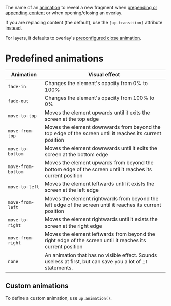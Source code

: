 The name of an [animation](https://unpoly.com/up.motion) to reveal a new fragment when
[prepending or appending content](https://unpoly.com/targeting-fragments#appending-or-prepending) or when opening/closing an overlay.

If you are replacing content (the default), use the `[up-transition]` attribute instead.

For layers, it defaults to overlay's [preconfigured close animation](https://unpoly.com/up.layer.config).

Predefined animations
=====================

| Animation          | Visual effect  |
|--------------------|----------------|
| `fade-in`          | Changes the element's opacity from 0% to 100% |
| `fade-out`         | Changes the element's opacity from 100% to 0% |
| `move-to-top`      | Moves the element upwards until it exits the screen at the top edge |
| `move-from-top`    | Moves the element downwards from beyond the top edge of the screen until it reaches its current position |
| `move-to-bottom`   | Moves the element downwards until it exits the screen at the bottom edge |
| `move-from-bottom` | Moves the element upwards from beyond the bottom edge of the screen until it reaches its current position |
| `move-to-left`     | Moves the element leftwards until it exists the screen at the left edge |
| `move-from-left`   | Moves the element rightwards from beyond the left edge of the screen until it reaches its current position |
| `move-to-right`    | Moves the element rightwards until it exists the screen at the right edge |
| `move-from-right`  | Moves the element leftwards from beyond the right  edge of the screen until it reaches its current position |
| `none`             | An animation that has no visible effect. Sounds useless at first, but can save you a lot of `if` statements. |

## Custom animations

To define a custom animation, use `up.animation()`.
